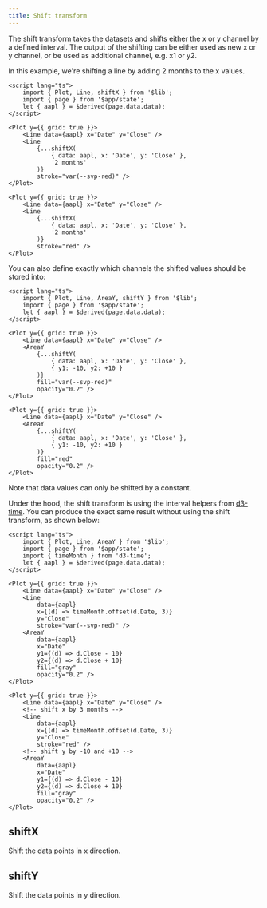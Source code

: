 ```yaml
---
title: Shift transform
---
```


The shift transform takes the datasets and shifts either the x or y channel by a defined interval. The output of the shifting can be either used as new x or y channel, or be used as additional channel, e.g. x1 or y2.

In this example, we're shifting a line by adding 2 months to the x values.

```svelte live
<script lang="ts">
    import { Plot, Line, shiftX } from '$lib';
    import { page } from '$app/state';
    let { aapl } = $derived(page.data.data);
</script>

<Plot y={{ grid: true }}>
    <Line data={aapl} x="Date" y="Close" />
    <Line
        {...shiftX(
            { data: aapl, x: 'Date', y: 'Close' },
            '2 months'
        )}
        stroke="var(--svp-red)" />
</Plot>
```

```svelte
<Plot y={{ grid: true }}>
    <Line data={aapl} x="Date" y="Close" />
    <Line
        {...shiftX(
            { data: aapl, x: 'Date', y: 'Close' },
            '2 months'
        )}
        stroke="red" />
</Plot>
```

You can also define exactly which channels the shifted values should be stored into:

```svelte live
<script lang="ts">
    import { Plot, Line, AreaY, shiftY } from '$lib';
    import { page } from '$app/state';
    let { aapl } = $derived(page.data.data);
</script>

<Plot y={{ grid: true }}>
    <Line data={aapl} x="Date" y="Close" />
    <AreaY
        {...shiftY(
            { data: aapl, x: 'Date', y: 'Close' },
            { y1: -10, y2: +10 }
        )}
        fill="var(--svp-red)"
        opacity="0.2" />
</Plot>
```

```svelte
<Plot y={{ grid: true }}>
    <Line data={aapl} x="Date" y="Close" />
    <AreaY
        {...shiftY(
            { data: aapl, x: 'Date', y: 'Close' },
            { y1: -10, y2: +10 }
        )}
        fill="red"
        opacity="0.2" />
</Plot>
```

Note that data values can only be shifted by a constant.

Under the hood, the shift transform is using the interval helpers from [d3-time](https://d3js.org/d3-time#_interval). You can produce the exact same result without using the shift transform, as shown below:

```svelte live
<script lang="ts">
    import { Plot, Line, AreaY } from '$lib';
    import { page } from '$app/state';
    import { timeMonth } from 'd3-time';
    let { aapl } = $derived(page.data.data);
</script>

<Plot y={{ grid: true }}>
    <Line data={aapl} x="Date" y="Close" />
    <Line
        data={aapl}
        x={(d) => timeMonth.offset(d.Date, 3)}
        y="Close"
        stroke="var(--svp-red)" />
    <AreaY
        data={aapl}
        x="Date"
        y1={(d) => d.Close - 10}
        y2={(d) => d.Close + 10}
        fill="gray"
        opacity="0.2" />
</Plot>
```

```svelte
<Plot y={{ grid: true }}>
    <Line data={aapl} x="Date" y="Close" />
    <!-- shift x by 3 months -->
    <Line
        data={aapl}
        x={(d) => timeMonth.offset(d.Date, 3)}
        y="Close"
        stroke="red" />
    <!-- shift y by -10 and +10 -->
    <AreaY
        data={aapl}
        x="Date"
        y1={(d) => d.Close - 10}
        y2={(d) => d.Close + 10}
        fill="gray"
        opacity="0.2" />
</Plot>
```

## shiftX

Shift the data points in x direction.

## shiftY

Shift the data points in y direction.
